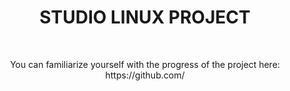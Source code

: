 <div align="center">
  <h1>STUDIO LINUX PROJECT</h1>
  <br>
  <p>You can familiarize yourself with the progress of the project here: https://github.com/</p>
</div>
